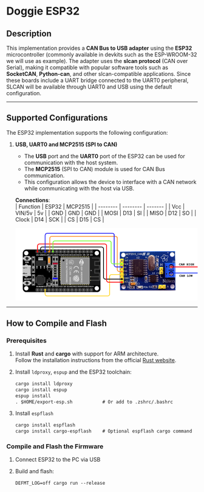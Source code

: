 # **Doggie ESP32**


## **Description**  
This implementation provides a **CAN Bus to USB adapter** using the **ESP32** microcontroller (commonly available in devkits such as the ESP-WROOM-32 we will use as example). The adapter uses the **slcan protocol** (CAN over Serial), making it compatible with popular software tools such as **SocketCAN**, **Python-can**, and other slcan-compatible applications. Since these boards include a UART bridge connected to the UART0 peripheral, SLCAN will be available through UART0 and USB using the default configuration.

---

## **Supported Configurations**

The ESP32 implementation supports the following configuration:

1. **USB, UART0 and MCP2515 (SPI to CAN)**  
   - The **USB** port and the **UART0** port of the ESP32 can be used for communication with the host system.  
   - The **MCP2515** (SPI to CAN) module is used for CAN Bus communication.  
   - This configuration allows the device to interface with a CAN network while communicating with the host via USB.

    __Connections__:  
    | Function |   ESP32  | MCP2515 |
    | -------- | -------- | ------- |
    |   Vcc    |  VIN/5v  |    5v   |
    |   GND    |   GND    |    GND  |
    |   MOSI   |   D13    |    SI   |
    |   MISO   |   D12    |    SO   |
    |   Clock  |   D14    |    SCK  |
    |   CS     |   D15    |    CS   |

    ![alt text](../docs/esp32_usb.png)

---

## **How to Compile and Flash**

### **Prerequisites**  

1. Install **Rust** and **cargo** with support for ARM architecture.  
   Follow the installation instructions from the official [Rust website](https://www.rust-lang.org/tools/install).  


2. Install `ldproxy`, `espup` and the ESP32 toolchain:
    ```
    cargo install ldproxy
    cargo install espup
    espup install
    . $HOME/export-esp.sh           # Or add to .zshrc/.bashrc
    ```

3. Install `espflash`
    ```
    cargo install espflash
    cargo install cargo-espflash    # Optional espflash cargo command
    ```

### **Compile and Flash the Firmware**

1. Connect ESP32 to the PC via USB

3. Build and flash:
    ```
    DEFMT_LOG=off cargo run --release
    ```